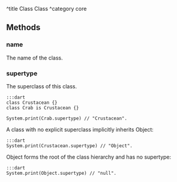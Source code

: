^title Class Class
^category core

## Methods

### **name**

The name of the class.

### **supertype**

The superclass of this class.

    :::dart
    class Crustacean {}
    class Crab is Crustacean {}

    System.print(Crab.supertype) // "Crustacean".

A class with no explicit superclass implicitly inherits Object:

    :::dart
    System.print(Crustacean.supertype) // "Object".

Object forms the root of the class hierarchy and has no supertype:

    :::dart
    System.print(Object.supertype) // "null".
